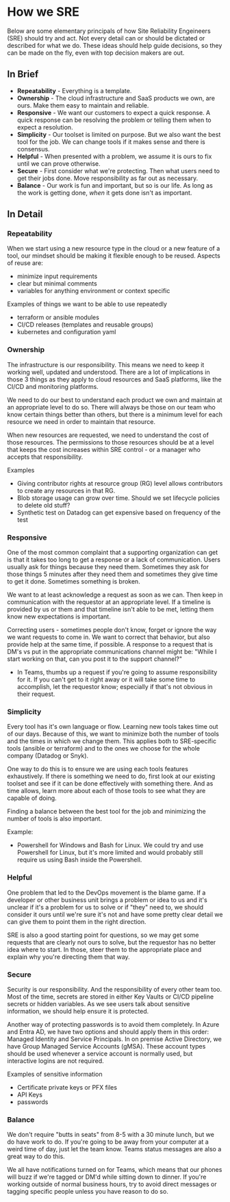 # How we SRE

Below are some elementary principals of how Site Reliability Engeineers (SRE) should try and act.  Not every detail can or should be dictated or described for what we do. These ideas should help guide decisions, so they can be made on the fly, even with top decision makers are out.

## In Brief
* **Repeatability** - Everything is a template.  
* **Ownership** - The cloud infrastructure and SaaS products we own, are ours. Make them easy to maintain and reliable.
* **Responsive** - We want our customers to expect a quick response.  A quick response can be resolving the problem or telling them when to expect a resolution. 
* **Simplicity** - Our toolset is limited on purpose.  But we also want the best tool for the job. We can change tools if it makes sense and there is consensus.
* **Helpful** -  When presented with a problem, we assume it is ours to fix until we can prove otherwise.
* **Secure** - First consider what we're protecting.  Then what users need to get their jobs done.  Move responsibility as far out as necessary.
* **Balance** - Our work is fun and important, but so is our life.  As long as the work is getting done, _when_ it gets done isn't as important.

## In Detail
### Repeatability
When we start using a new resource type in the cloud or a new feature of a tool, our mindset should be making it flexible enough to be reused.  Aspects of reuse are:
* minimize input requirements
* clear but minimal comments
* variables for anything environment or context specific

Examples of things we want to be able to use repeatedly

- terraform or ansible modules
- CI/CD releases (templates and reusable groups)
- kubernetes and configuration yaml

### Ownership
The infrastructure is our responsibility. This means we need to keep it working well, updated and understood.  There are a lot of implications in those 3 things as they apply to cloud resources and SaaS platforms, like the CI/CD and monitoring platforms.

We need to do our best to understand each product we own and maintain at an appropriate level to do so.  There will always be those on our team who know certain things better than others, but there is a minimum level for each resource we need in order to maintain that resource.

When new resources are requested, we need to understand the cost of those resources. The permissions to those resources should be at a level that keeps the cost increases within SRE control - or a manager who accepts that responsibility.  

Examples
- Giving contributor rights at resource group (RG) level allows contributors to create any resources in that RG.
- Blob storage usage can grow over time. Should we set lifecycle policies to delete old stuff?
- Synthetic test on Datadog can get expensive based on frequency of the test


### Responsive
One of the most common complaint that a supporting organization can get is that it takes too long to get a response or a lack of communication.  Users usually ask for things because they need them.  Sometimes they ask for those things 5 minutes after they need them and sometimes they give time to get it done.  Sometimes something is broken.

We want to at least acknowledge a request as soon as we can.  Then keep in communication with the requestor at an appropriate level. If a timeline is provided by us or them and that timeline isn't able to be met, letting them know new expectations is important.

Correcting users - sometimes people don't know, forget or ignore the way we want requests to come in.  We want to correct that behavior, but also provide help at the same time, if possible.  A response to a request that is DM's vs put in the appropriate communications channel might be: "While I start working on that, can you post it to the support channel?"

* In Teams, thumbs up a request if you're going to assume responsibility for it.  If you can't get to it right away or it will take some time to accomplish, let the requestor know; especially if that's not obvious in their request.

### Simplicity
Every tool has it's own language or flow.  Learning new tools takes time out of our days.  Because of this, we want to minimize both the number of tools and the times in which we change them.  This applies both to SRE-specific tools (ansible or terraform) and to the ones we choose for the whole company (Datadog or Snyk).

One way to do this is to ensure we are using each tools features exhaustively.  If there is something we need to do, first look at our existing toolset and see if it can be done effectively with something there.  And as time allows, learn more about each of those tools to see what they are capable of doing.

Finding a balance between the best tool for the job and minimizing the number of tools is also important.  

Example:
* Powershell for Windows and Bash for Linux. We could try and use Powershell for Linux, but it's more limited and would probably still require us using Bash inside the Powershell.  

### Helpful
One problem that led to the DevOps movement is the blame game.  If a developer or other business unit brings a problem or idea to us and it's unclear if it's a problem for us to solve or if "they" need to, we should consider it ours until we're sure it's not and have some pretty clear detail we can give them to point them in the right direction.

SRE is also a good starting point for questions, so we may get some requests that are clearly not ours to solve, but the requestor has no better idea where to start.  In those, steer them to the appropriate place and explain why you're directing them that way.

### Secure
Security is our responsibility.  And the responsibility of every other team too.  Most of the time, secrets are stored in either  Key Vaults or CI/CD pipeline secrets or hidden variables.  As we see users talk about sensitive information, we should help ensure it is protected.

Another way of protecting passwords is to avoid them completely.  In Azure and Entra AD, we have two options and should apply them in this order: Managed Identity and Service Principals. In on premise Active Directory, we have Group Managed Service Accounts (gMSA).  These account types should be used whenever a service account is normally used, but interactive logins are not required.

Examples of sensitive information
* Certificate private keys or PFX files
* API Keys
* passwords

### Balance
We don't require "butts in seats" from 8-5 with a 30 minute lunch, but we do have work to do.  If you're going to be away from your computer at a weird time of day, just let the team know.  Teams status messages are also a great way to do this.

We all have notifications turned on for Teams, which means that our phones will buzz if we're tagged or DM'd while sitting down to dinner. If you're working outside of normal business hours, try to avoid direct messages or tagging specific people unless you have reason to do so.
